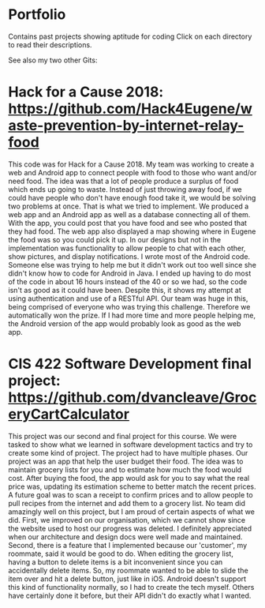 # Portfolio
Contains past projects showing aptitude for coding
Click on each directory to read their descriptions.

See also my two other Gits:

# Hack for a Cause 2018: https://github.com/Hack4Eugene/waste-prevention-by-internet-relay-food
This code was for Hack for a Cause 2018. My team was working to create a web and Android app to connect people with food to those who want and/or need food. The idea was that a lot of people produce a surplus of food which ends up going to waste. Instead of just throwing away food, if we could have people who don't have enough food take it, we would be solving two problems at once. That is what we tried to implement.
We produced a web app and an Android app as well as a database connecting all of them. With the app, you could post that you have food and see who posted that they had food. The web app also displayed a map showing where in Eugene the food was so you could pick it up. In our designs but not in the implementation was functionality to allow people to chat with each other, show pictures, and display notifications.
I wrote most of the Android code. Someone else was trying to help me but it didn't work out too well since she didn't know how to code for Android in Java. I ended up having to do most of the code in about 16 hours instead of the 40 or so we had, so the code isn't as good as it could have been. Despite this, it shows my attempt at using authentication and use of a RESTful API.
Our team was huge in this, being comprised of everyone who was trying this challenge. Therefore we automatically won the prize. If I had more time and more people helping me, the Android version of the app would probably look as good as the web app.

# CIS 422 Software Development final project: https://github.com/dvancleave/GroceryCartCalculator
This project was our second and final project for this course. We were tasked to show what we learned in software development tactics and try to create some kind of project. The project had to have multiple phases. 
Our project was an app that help the user budget their food. The idea was to maintain grocery lists for you and to estimate how much the food would cost. After buying the food, the app would ask for you to say what the real price was, updating its estimation scheme to better match the recent prices. A future goal was to scan a receipt to confirm prices and to allow people to pull recipes from the internet and add them to a grocery list.
No team did amazingly well on this project, but I am proud of certain aspects of what we did.
First, we improved on our organisation, which we cannot show since the website used to host our progress was deleted. I definitely appreciated when our architecture and design docs were well made and maintained.
Second, there is a feature that I implemented because our 'customer', my roommate, said it would be good to do. When editing the grocery list, having a button to delete items is a bit inconvenient since you can accidentally delete items. So, my roommate wanted to be able to slide the item over and hit a delete button, just like in iOS. Android doesn't support this kind of functionality normally, so I had to create the tech myself. Others have certainly done it before, but their API didn't do exactly what I wanted.
